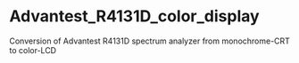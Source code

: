 # Advantest_R4131D_color_display
Conversion of Advantest R4131D spectrum analyzer from monochrome-CRT to color-LCD
